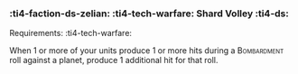 ### :ti4-faction-ds-zelian: :ti4-tech-warfare: **Shard Volley** :ti4-ds:

Requirements: :ti4-tech-warfare:

When 1 or more of your units produce 1 or more hits during a <span style="font-variant:small-caps;">Bombardment</span> roll against a planet, produce 1 additional hit for that roll.
